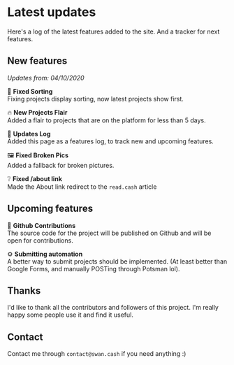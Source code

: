 # Latest updates  

Here's a log of the latest features added to the site. And a tracker for next features.

## New features

*Updates from: 04/10/2020*

🔄 **Fixed Sorting**  
Fixing projects display sorting, now latest projects show first.

🔥 **New Projects Flair**  
Added a flair to projects that are on the platform for less than 5 days.

📒 **Updates Log**  
Added this page as a features log, to track new and upcoming features.

🖼️ **Fixed Broken Pics**  
Added a fallback for broken pictures.

❔ **Fixed /about link**  
Made the About link redirect to the `read.cash` article

## Upcoming features

🤝 **Github Contributions**  
The source code for the project will be published on Github and will be open for contributions.

⚙️ **Submitting automation**  
A better way to submit projects should be implemented. (At least better than Google Forms, and manually POSTing through Potsman lol).

## Thanks
I'd like to thank all the contributors and followers of this project. I'm really happy some people use it and find it useful.

## Contact
Contact me through `contact@swan.cash` if you need anything :)